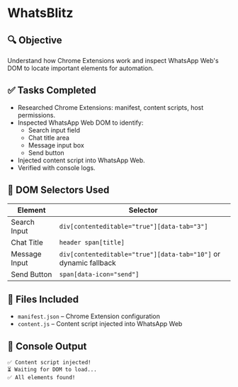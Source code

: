 # WhatsBlitz 

## 🔍 Objective
Understand how Chrome Extensions work and inspect WhatsApp Web's DOM to locate important elements for automation.

## ✅ Tasks Completed

- Researched Chrome Extensions: manifest, content scripts, host permissions.
- Inspected WhatsApp Web DOM to identify:
  - Search input field
  - Chat title area
  - Message input box
  - Send button
- Injected content script into WhatsApp Web.
- Verified with console logs.

## 🧪 DOM Selectors Used

| Element            | Selector                                                          |
|--------------------|-------------------------------------------------------------------|
| Search Input       | `div[contenteditable="true"][data-tab="3"]`                       |
| Chat Title         | `header span[title]`                                              |
| Message Input      | `div[contenteditable="true"][data-tab="10"]` or dynamic fallback |
| Send Button        | `span[data-icon="send"]`                                          |

## 📁 Files Included

- `manifest.json` – Chrome Extension configuration
- `content.js` – Content script injected into WhatsApp Web

## 🧾 Console Output

```plaintext
✅ Content script injected!
⏳ Waiting for DOM to load...
✅ All elements found!
